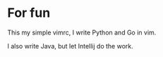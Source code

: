 # For fun

This my simple vimrc, I write Python and Go in vim.

I also write Java, but let Intellij do the work.
